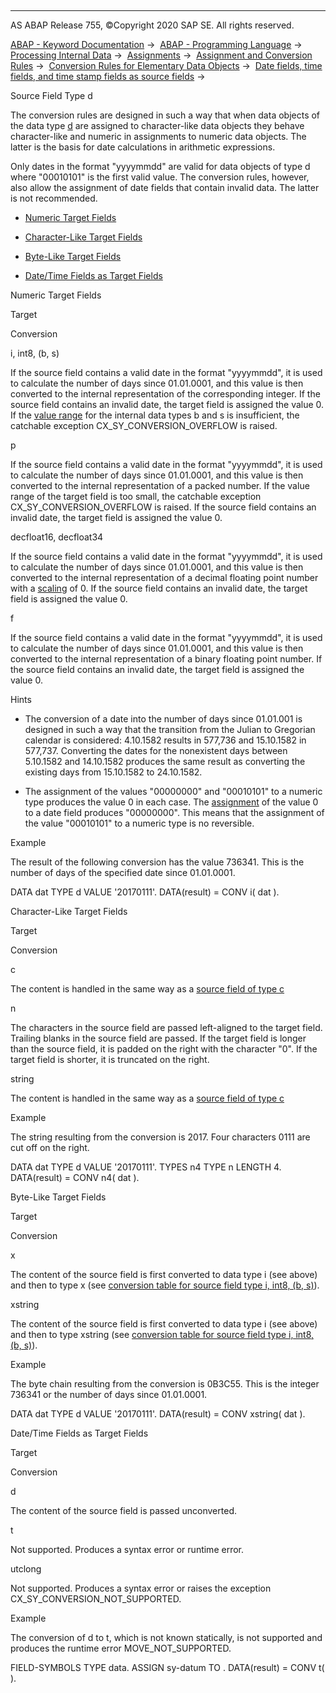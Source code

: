   

* * *

AS ABAP Release 755, ©Copyright 2020 SAP SE. All rights reserved.

[ABAP - Keyword Documentation](javascript:call_link\('abenabap.htm'\)) →  [ABAP - Programming Language](javascript:call_link\('abenabap_reference.htm'\)) →  [Processing Internal Data](javascript:call_link\('abenabap_data_working.htm'\)) →  [Assignments](javascript:call_link\('abenvalue_assignments.htm'\)) →  [Assignment and Conversion Rules](javascript:call_link\('abenconversion_rules.htm'\)) →  [Conversion Rules for Elementary Data Objects](javascript:call_link\('abenconversion_elementary.htm'\)) →  [Date fields, time fields, and time stamp fields as source fields](javascript:call_link\('abendate_time_source_fields.htm'\)) → 

Source Field Type d

The conversion rules are designed in such a way that when data objects of the data type [d](javascript:call_link\('abenbuiltin_types_date_time.htm'\)) are assigned to character-like data objects they behave character-like and numeric in assignments to numeric data objects. The latter is the basis for date calculations in arithmetic expressions.

Only dates in the format "yyyymmdd" are valid for data objects of type d where "00010101" is the first valid value. The conversion rules, however, also allow the assignment of date fields that contain invalid data. The latter is not recommended.

-   [Numeric Target Fields](#@@ITOC@@ABENCONVERSION_TYPE_D_1)

-   [Character-Like Target Fields](#@@ITOC@@ABENCONVERSION_TYPE_D_2)

-   [Byte-Like Target Fields](#@@ITOC@@ABENCONVERSION_TYPE_D_3)

-   [Date/Time Fields as Target Fields](#@@ITOC@@ABENCONVERSION_TYPE_D_4)

Numeric Target Fields

Target

Conversion

i, int8, (b, s)

If the source field contains a valid date in the format "yyyymmdd", it is used to calculate the number of days since 01.01.0001, and this value is then converted to the internal representation of the corresponding integer. If the source field contains an invalid date, the target field is assigned the value 0. If the [value range](javascript:call_link\('abenvalue_range_glosry.htm'\) "Glossary Entry") for the internal data types b and s is insufficient, the catchable exception CX\_SY\_CONVERSION\_OVERFLOW is raised.

p

If the source field contains a valid date in the format "yyyymmdd", it is used to calculate the number of days since 01.01.0001, and this value is then converted to the internal representation of a packed number. If the value range of the target field is too small, the catchable exception CX\_SY\_CONVERSION\_OVERFLOW is raised. If the source field contains an invalid date, the target field is assigned the value 0.

decfloat16, decfloat34

If the source field contains a valid date in the format "yyyymmdd", it is used to calculate the number of days since 01.01.0001, and this value is then converted to the internal representation of a decimal floating point number with a [scaling](javascript:call_link\('abenscale_glosry.htm'\) "Glossary Entry") of 0. If the source field contains an invalid date, the target field is assigned the value 0.

f

If the source field contains a valid date in the format "yyyymmdd", it is used to calculate the number of days since 01.01.0001, and this value is then converted to the internal representation of a binary floating point number. If the source field contains an invalid date, the target field is assigned the value 0.

Hints

-   The conversion of a date into the number of days since 01.01.001 is designed in such a way that the transition from the Julian to Gregorian calendar is considered: 4.10.1582 results in 577,736 and 15.10.1582 in 577,737. Converting the dates for the nonexistent days between 5.10.1582 and 14.10.1582 produces the same result as converting the existing days from 15.10.1582 to 24.10.1582.

-   The assignment of the values "00000000" and "00010101" to a numeric type produces the value 0 in each case. The [assignment](javascript:call_link\('abenconversion_type_ibs.htm'\)) of the value 0 to a date field produces "00000000". This means that the assignment of the value "00010101" to a numeric type is no reversible.

Example

The result of the following conversion has the value 736341. This is the number of days of the specified date since 01.01.0001.

DATA dat TYPE d VALUE '20170111'.
DATA(result) = CONV i( dat ).

Character-Like Target Fields

Target

Conversion

c

The content is handled in the same way as a [source field of type c](javascript:call_link\('abenconversion_type_c.htm'\))

n

The characters in the source field are passed left-aligned to the target field. Trailing blanks in the source field are passed. If the target field is longer than the source field, it is padded on the right with the character "0". If the target field is shorter, it is truncated on the right.

string

The content is handled in the same way as a [source field of type c](javascript:call_link\('abenconversion_type_c.htm'\))

Example

The string resulting from the conversion is 2017. Four characters 0111 are cut off on the right.

DATA dat TYPE d VALUE '20170111'.
TYPES n4 TYPE n LENGTH 4.
DATA(result) = CONV n4( dat ).

Byte-Like Target Fields

Target

Conversion

x

The content of the source field is first converted to data type i (see above) and then to type x (see [conversion table for source field type i, int8, (b, s)](javascript:call_link\('abenconversion_type_ibs.htm'\))).

xstring

The content of the source field is first converted to data type i (see above) and then to type xstring (see [conversion table for source field type i, int8, (b, s)](javascript:call_link\('abenconversion_type_ibs.htm'\))).

Example

The byte chain resulting from the conversion is 0B3C55. This is the integer 736341 or the number of days since 01.01.0001.

DATA dat TYPE d VALUE '20170111'.
DATA(result) = CONV xstring( dat ).

Date/Time Fields as Target Fields

Target

Conversion

d

The content of the source field is passed unconverted.

t

Not supported. Produces a syntax error or runtime error.

utclong

Not supported. Produces a syntax error or raises the exception CX\_SY\_CONVERSION\_NOT\_SUPPORTED.

Example

The conversion of d to t, which is not known statically, is not supported and produces the runtime error MOVE\_NOT\_SUPPORTED.

FIELD-SYMBOLS <fs> TYPE data.
ASSIGN sy-datum TO <fs>.
DATA(result) = CONV t( <fs> ).